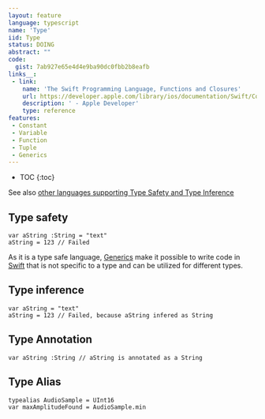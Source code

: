 ```yaml
---
layout: feature
language: typescript
name: 'Type'
iid: Type
status: DOING
abstract: ""
code:
  gist: 7ab927e65e4d4e9ba90dc0fbb2b8eafb
links__:
 - link:
    name: 'The Swift Programming Language, Functions and Closures'
    url: https://developer.apple.com/library/ios/documentation/Swift/Conceptual/Swift_Programming_Language/GuidedTour.html#//apple_ref/doc/uid/TP40014097-CH2-ID463
    description: ' - Apple Developer'
    type: reference
features:
 - Constant
 - Variable
 - Function
 - Tuple
 - Generics
---
```


* TOC
{:toc}

See also [other languages supporting Type Safety and Type Inference](/languages)

## Type safety

```
var aString :String = "text"
aString = 123 // Failed
```

As it is a type safe language, [Generics](/Generics) make it possible to write code in [Swift](/Swift) that is not specific to a type and 
can be utilized for different types.

## Type inference

```
var aString = "text"
aString = 123 // Failed, because aString infered as String
```

## Type Annotation

```
var aString :String // aString is annotated as a String
```

## Type Alias

```
typealias AudioSample = UInt16
var maxAmplitudeFound = AudioSample.min
```
